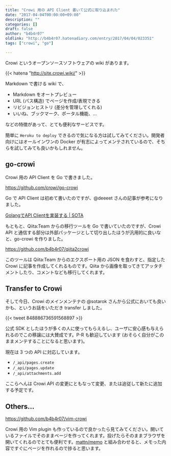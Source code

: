 ```yaml
---
title: "Crowi 用の API Client 書いて公式に取り込まれた"
date: "2017-04-04T00:00:00+09:00"
description: ""
categories: []
draft: false
author: "b4b4r07"
oldlink: "http://b4b4r07.hatenadiary.com/entry/2017/04/04/023351"
tags: ["crowi", "go"]

---
```


Crowi というオープンソースソフトウェアの wiki があります。

{{< hatena "http://site.crowi.wiki/" >}}

Markdown で書ける wiki で、

- Markdown をオートプレビュー
- URL (パス構造) でページを作成/表現できる
- リビジョンヒストリ (差分を管理してくれる)
- いいね、ブックマーク、ポータル機能、...

などの特徴があって、とても便利なサービスです。

簡単に `Heroku to deploy` できるので気になる方は試してみてください。開発者向けにはオールインワンの Docker が有志によってメンテされているので、そちらを試してみても良いかもしれません。

## go-crowi

Crowi 用の API Client を Go で書きました。


<https://github.com/crowi/go-crowi>


Go で API Client は初めて書いたのですが、@deeeet さんの記事が参考になりました。


[GolangでAPI Clientを実装する | SOTA](http://deeeet.com/writing/2016/11/01/go-api-client/)


もともと、Qiita:Team からの移行ツールを Go で書いていたのですが、Crowi API と通信する部分は外部パッケージとして切り出したほうが汎用的に良いなと、go-crowi を作りました。

<https://github.com/b4b4r07/qiita2crowi>

このツールは Qiita:Team からのエクスポート用の JSON を食わすと、指定した Crowi に記事を作成してくれるものです。Qiita から画像を取ってきてアッタチメントしたり、コメントなども移行してくれます。

## Transfer to Crowi

そして今日、Crowi のメインメンテナの @sotarok さんから公式においても良いかも、というお話をいただき transfer しました。

{{< tweet 848886736591568897 >}}

公式 SDK としたほうが多くの人に使ってもらえるし、ユーザに安心感も与えられるのでこの移譲には大賛成です。P-R も歓迎しています (おそらく自分がこのままメンテすることになると思います)。

現在は 3 つの API に対応しています。

- `/_api/pages.create`
- `/_api/pages.update`
- `/_api/attachments.add`

ここらへんは Crowi API の変更にともなって変更、または追従して新たに追加する予定です。

## Others...

<https://github.com/b4b4r07/vim-crowi>

Crowi 用の Vim plugin も作っているので良かったら見てみてください。開いているファイルでそのままページを作ってくれます。投げたらそのままブラウザを開いてくれるのでとても便利です。[mattn/memo](https://github.com/mattn/memo) と組み合わせると、メモった内容ですぐにページを作れるので捗ると思います。
